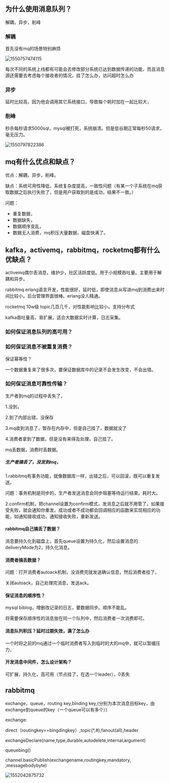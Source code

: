 ## 为什么使用消息队列？

解耦，异步，削峰



### 解耦

首先没有mq的场景特别麻烦

![1550757474115](C:\Users\yinchengjian\AppData\Roaming\Typora\typora-user-images\1550757474115.png)

每次不同的系统上线都有可能会去修改部分系统已达到数据传递的功能，而且消息源还需要去考虑每个接收者的情况，挂了怎么办，访问超时怎么办

### 异步

延时比较高，因为他会调用其它系统接口，导致每个耗时加在一起比较大，

### 削峰

秒杀每秒请求5000sql，mysql被打死，系统崩溃。但是低谷期正常每秒50请求，毫无压力。

![1550797822386](C:\Users\yinchengjian\AppData\Roaming\Typora\typora-user-images\1550797822386.png)

## mq有什么优点和缺点？

优点：解耦，异步，削峰。

缺点：系统可用性降低，系统复杂度提高，一致性问题（有某一个子系统在mq获取数据之后执行失败了，但是用户获取到的是成功，结果不一致。）

问题：

- 重复数据，
- 数据缺失，
- 数据顺序变乱，
- 数据无人消费，mq积压大量数据，磁盘快满了。

## kafka，activemq，rabbitmq，rocketmq都有什么优缺点？

activemq偶尔丢消息，维护少，社区活跃度低。用于小规模吞吐量。主要用于解耦和异步。

rabbitmq erlang语言开发，性能很好，延时低，即使消息从写进mq到消费出来时间比较小。后台管理界面很棒。erlang没人精通。

rocketmq 10w级 topic几百几千，对性能影响比较小。支持分布式

kafka吞吐量高，易扩展，适合大数据实时计算，日志采集。

### 如何保证消息队列的高可用？

### 如何保证消息不被重复消费？

保证幂等性？

一个数据重复来了很多次，要保证数据库中的记录不会发生改变，不会出错。

### 如何保证消息可靠性传输？

生产者到mq的过程中丢失了，

1.没到，

2.到了内部出错，没保存

3.mq收到消息了，暂存在内存中，但是自己挂了，数据就没了

4.消费者拿到了数据，但是没有来得及处理，自己挂了。

mq丢数据，消费时丢数据。



##### 生产者搞丢了，没发到mq，

1.rabbitmq有事务功能，就像数据库一样，出错之后，可以回滚，既可以重复发送。

问题：事务机制是同步的，生产者发送消息会同步阻塞等待运行结束。耗时大。

2.confirm机制，把channel设置为confirm模式，发消息之后就不用管了，如果接受失败，就会通知你重发。成功或者不成功都会回调相应的函数来实现相应的功能，如通知接收成功，通知接收失败，重新发送。

#### rabbitmq自己搞丢了数据？

消息要持久化到磁盘上，首先queue设置为持久化，然后设置消息的deliveryMode为2，持久化消息。

#### 消费者搞丢数据？

问题：打开消费者autoack机制，没消费完就发送确认信息，然后消费者挂了，

关闭autoack，自己处理完消息，发送ack。

#### 保证消息的顺序性？

mysql biblog，增删改记录的日志，要数据同步。顺序不能乱。

将需要保存顺序性的消息放在同一个队列中，然后消费者一次消费即可。

#### 消息队列积压？延时过期失效，满了怎么办

一个时将之前的mq通过一个临时消费者写入到临时的大的mq中，就可以暂缓压力，

#### 开发消息中间件，怎么设计架构？

可扩展，持久化，高可用（节点挂了，在选一个leader），0丢失





## rabbitmq

exchange，queue，routing key,binding key,(分别为本次消息目标key，由exchange到queue的key（一个queue可以有多个）)

exchange:

direct（routingkey==bingdingkey）,topic(*,#),fanout(all),header

exchangeDeclare(name,type,durable,autodelete,internal,argument)

queuebing()

channel.basicPublish(exchangename,routingkey,mandatory, ,messagebodybyte)



![1552042875732](C:\Users\yinchengjian\AppData\Roaming\Typora\typora-user-images\1552042875732.png)

